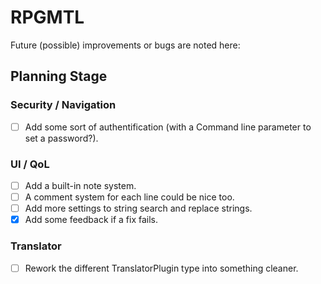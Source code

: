 # RPGMTL  
Future (possible) improvements or bugs are noted here:  
  
## Planning Stage  
  
### Security / Navigation  
- [ ] Add some sort of authentification (with a Command line parameter to set a password?).  
  
### UI / QoL  
  
- [ ] Add a built-in note system.  
- [ ] A comment system for each line could be nice too.  
- [ ] Add more settings to string search and replace strings.  
- [x] Add some feedback if a fix fails.
  
### Translator
  
- [ ] Rework the different TranslatorPlugin type into something cleaner.  
  
